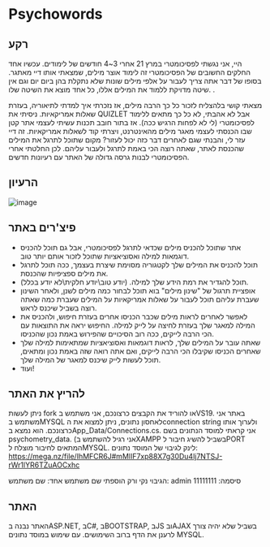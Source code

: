 # Psychowords
## רקע
היי, אני נגשתי לפסיכומטרי במרץ 21 אחרי 3~4 חודשים של לימודים. עכשיו אחד החלקים החשובים של הפסיכומטרי זה לימוד אוצר מילים, שמצאתי אותו דיי מאתגר. בסופו של דבר אתה צריך לעבור על אלפי מילים שונות שלא נתקלת בהן ביום יום וגם אין שיטה מדויקת ללמוד את המילים אללו, כל אחד מוצא את השיטה שלו.  .

מצאתי קושי בלהצליח לזכור כל כך הרבה מילים, אז נזכרתי איך למדתי לתיאוריה, בעזרת שאלות אמריקאיות. ניסיתי את QUIZLET אבל לא אהבתי, לא כל כך מתאים ללימוד לפסיכומטרי (לי לא לפחות הרגיש ככה). אז בתור חובב תכנות עשיתי לעצמי אתר קטן שבו הכנסתי לעצמי מאגר מילים מהאינטרנט, ויצרתי קוד לשאלות אמריקאיות. זה דיי עזר לי, והבנתי שגם לאחרים דבר כזה יכול לעזור? מקום שתוכל לתרגל את המילים שהכנסת לאתר, שאתה רוצה הכי באמת לתרגל ולעבור עליהם. לכן החלטתי אחרי הפסיכומטרי לבנות גרסה גדולה של האתר עם רעיונות חדשים.

## הרעיון

![image](https://github.com/NavehVH/Psychowords/assets/94969200/98bc27fb-229c-4104-b32e-e24f539f2cb4)



## פיצ'רים באתר
- אתר שתוכל להכניס מילים שכדאי לתרגל לפסיכומטרי, אבל גם תוכל להכניס דוגמאות למילה ואסוציאציות שתוכל לזכור אותם יותר טוב.
- תוכל להכניס את המילים שלך לקטגוריה מסוימת שיצרת בעצמך, ככה תוכל לתרגל את מילים ספציפיות שהכנסת.
- תוכל להגדיר את רמת הידע שלך למילה. (יודע טוב\יודע חלקית\לא יודע בכלל).
- אופציית תרגול של "שינון מילים" בוא תוכל לבחור כמה מילים לשנן, ולאחר השינון שעברת עליהם תוכל לעבור על שאלות אמריקאיות על המילים שעברת כמה שאתה רוצה בשביל שיכנס לראש.
- לאפשר לאחרים לראות מילים שכבר הכניסו אחרים בעזרת חיפוש, ולהכניס את המילה למאגר שלך בעזרת לחיצה על לייק למילה. החיפוש יראה את התוצאות עם הכי הרבה לייקים, ככה רוב הסיכויים שהפירוש באמת נכון שהכניסו.
- שאתה עובר על המילים שלך, לראות דוגמאות ואסוציאציות שמתאימות למילה שלך שאחרים הכניסו שקיבלו הכי הרבה לייקים, ואם אתה רואה שזה באמת נכון ומתאים, תוכל לעשות לייק שיכנס למאגר של המילה שלך.
- ועוד!
<!--
<details dir="rtl">
  <summary>היי</summary>
  

  ### משהו

</details>
<!-->

## להריץ את האתר
ניתן לעשות fork או להוריד את הקבצים כרצונכם, אני משתמש בVS19.
באתר אני משתמש בMYSQL לאחסון נתונים, ניתן למצוא את הconnection string ולערוך אותו כרצונכם. הוא נמצא בApp_Data/Connections.cs. אני קראתי למוסד הנתונים בשם psychometry_data.
(אני רגיל להשתמש בXAMPP בשביל להשיג חיבור לPORT המתאים לחיבור מוצלח לMYSQL.
לינק לגיבוי של המוסד נתונים: https://mega.nz/file/IhMFCR6J#mMlIF7xp88X7g30Du4lj7NTSJ-rWr1lYR6TZuAOCxhc

הגיבוי נקי ורק הוספתי שם משתמש אחד:
שם משתמש: admin
סיסמה: 11111111

## האתר
האתר נבנה בASP.NET, בC#, בBOOTSTRAP, בJS ובAJAX בשביל שלא יהיה צורך לרענן את הדף ברוב השימושים.
עם שימוש במוסד נתונים MYSQL.
